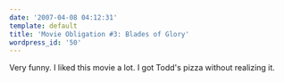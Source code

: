 ```yaml
---
date: '2007-04-08 04:12:31'
template: default
title: 'Movie Obligation #3: Blades of Glory'
wordpress_id: '50'
---
```


Very funny.  I liked this movie a lot.  I got Todd's pizza without realizing it.
